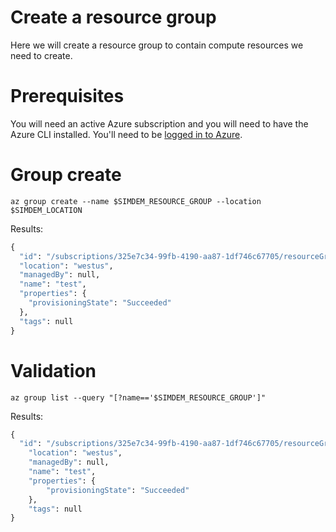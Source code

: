 # Create a resource group

Here we will create a resource group to contain compute resources we
need to create.

# Prerequisites

You will need an active Azure subscription and you will need to have
the Azure CLI installed. You'll need to
be [logged in to Azure](../../../../azure/login/README.md).

# Group create

```
az group create --name $SIMDEM_RESOURCE_GROUP --location $SIMDEM_LOCATION
```

Results:

```expected_similarity=0.3
{
  "id": "/subscriptions/325e7c34-99fb-4190-aa87-1df746c67705/resourceGroups/test",
  "location": "westus",
  "managedBy": null,
  "name": "test",
  "properties": {
	"provisioningState": "Succeeded"
  },
  "tags": null
}
```

# Validation

```
az group list --query "[?name=='$SIMDEM_RESOURCE_GROUP']"
```

Results:

```expected_similarity=0.3
{
  "id": "/subscriptions/325e7c34-99fb-4190-aa87-1df746c67705/resourceGroups/test",
    "location": "westus",
	"managedBy": null,
	"name": "test",
	"properties": {
		"provisioningState": "Succeeded"
	},
	"tags": null
}
```
